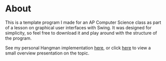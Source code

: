 # About
This is a template program I made for an AP Computer Science class as part of a lesson on graphical user interfaces with Swing. It was designed for simplicity, so feel free to download it and play around with the structure of the program.  

See my personal Hangman implementation [here](https://github.com/OliverAbdulrahim/Hangman), or click [here](https://docs.google.com/presentation/d/1wEKFZLvlk4LQszo1sXGAQVnUFy_79lARNzY-mlozrXk/edit?usp=sharing) to view a small overview presentation on the topic.


